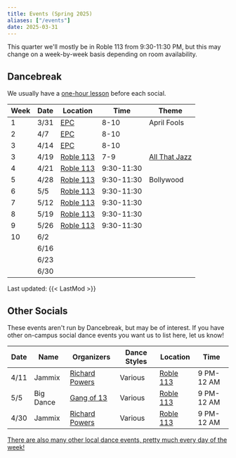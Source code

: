 ```yaml
---
title: Events (Spring 2025)
aliases: ["/events"]
date: 2025-03-31
---
```


This quarter we'll mostly be in Roble 113 from 9:30-11:30 PM, but this may
change on a week-by-week basis depending on room availability.

<!--more-->

## Dancebreak

We usually have a [one-hour lesson](/workshops) before each social.

| Week | Date | Location           | Time       | Theme                 |
|------|------|--------------------|------------|-----------------------|
| 1    | 3/31 | [EPC][epc]         | 8-10       | April Fools           |
| 2    | 4/7  | [EPC][epc]         | 8-10       |                       |
| 3    | 4/14 | [EPC][epc]         | 8-10       |                       |
| 3    | 4/19 | [Roble 113][roble] | 7-9        | [All That Jazz][jazz] |
| 4    | 4/21 | [Roble 113][roble] | 9:30-11:30 |                       |
| 5    | 4/28 | [Roble 113][roble] | 9:30-11:30 | Bollywood             |
| 6    | 5/5  | [Roble 113][roble] | 9:30-11:30 |                       |
| 7    | 5/12 | [Roble 113][roble] | 9:30-11:30 |                       |
| 8    | 5/19 | [Roble 113][roble] | 9:30-11:30 |                       |
| 9    | 5/26 | [Roble 113][roble] | 9:30-11:30 |                       |
| 10   | 6/2  |                    |            |                       |
|      | 6/16 |                    |            |                       |
|      | 6/23 |                    |            |                       |
|      | 6/30 |                    |            |                       |

Last updated: {{< LastMod >}}

## Other Socials

These events aren't run by Dancebreak, but may be of interest.  If you have
other on-campus social dance events you want us to list here, let us know!

| Date | Name                   | Organizers                                                   | Dance Styles | Location                      | Time       |
|------|------------------------|--------------------------------------------------------------|--------------|-------------------------------|------------|
| 4/11 | Jammix                 | [Richard Powers][powers]                                     | Various      | [Roble 113][roble]            | 9 PM-12 AM |
| 5/5  | Big Dance              | [Gang of 13][bigdance]                                       | Various      | [Roble 113][roble]            | 9 PM-12 AM |
| 4/30 | Jammix                 | [Richard Powers][powers]                                     | Various      | [Roble 113][roble]            | 9 PM-12 AM |

[There are also many other local dance events, pretty much every day of the week!](/info/local)

[epc]: /info/locations/#elliott-program-center
[roble]: /info/locations/#roble-gym
[gcc]: /info/locations/#graduate-community-center
[evgr]: /info/locations/#escondido-village-graduate-residences
[ssd]: https://swing.stanford.edu
[wcs]: https://www.facebook.com/cardinalswing/
[powers]: https://www.richardpowers.com/
[bigdance]: https://bigdance.stanford.edu/
[bonbon]: https://2025bonbonball.eventbrite.com/
[opening]: https://vienneseball.stanford.edu/
[swingtime]: https://swingtime.stanford.edu/
[vball]: https://vienneseball.stanford.edu/

[jazz]: /posts/25spr-all-that-jazz
